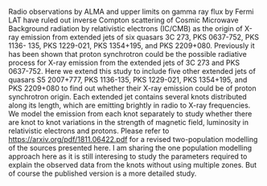Radio observations by ALMA and upper limits on gamma ray flux by Fermi LAT have ruled out inverse
Compton scattering of Cosmic Microwave Background radiation by relativistic electrons (IC/CMB)
as the origin of X-ray emission from extended jets of six quasars 3C 273, PKS 0637-752, PKS 1136-
135, PKS 1229-021, PKS 1354+195, and PKS 2209+080. Previously it has been shown that proton
synchrotron could be the possible radiative process for X-ray emission from the extended jets of 3C
273 and PKS 0637-752. Here we extend this study to include five other extended jets of quasars S5
2007+777, PKS 1136-135, PKS 1229-021, PKS 1354+195, and PKS 2209+080 to find out whether
their X-ray emission could be of proton synchrotron origin. Each extended jet contains several knots
distributed along its length, which are emitting brightly in radio to X-ray frequencies. We model the
emission from each knot separately to study whether there are knot to knot variations in the strength
of magnetic field, luminosity in relativistic electrons and protons.
Please refer to https://arxiv.org/pdf/1811.06422.pdf for a revised two-population modelling of the sources 
presented here. I am sharing the one population modelling approach here as it is still interesing to 
study the parameters required to explain the observed data from the knots without using multiple zones. 
But of course the published version is a more detailed study.
